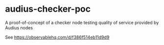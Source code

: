 # audius-checker-poc
A proof-of-concept of a checker node testing quality of service provided by Audius nodes

See https://observablehq.com/d/f386f514eb11d9d9
